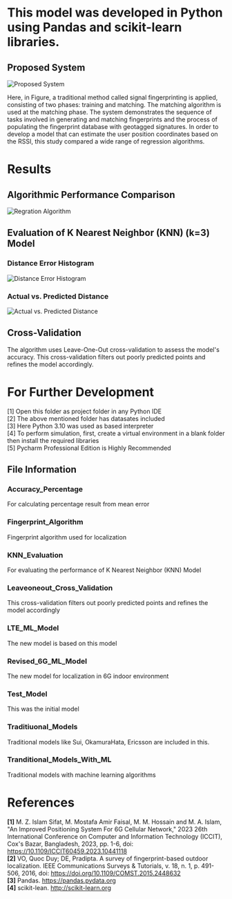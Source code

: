 # This model was developed in Python using Pandas and scikit-learn libraries.

## Proposed System
![Proposed System](https://github.com/zahidulsifat/Indoor-Localization-6G-Cellular-Network/blob/main/Outputs/Proposed%20System.png)


Here, in Figure, a traditional method called signal fingerprinting is applied, consisting of two phases: training and matching. The matching algorithm is used at the matching phase. The system demonstrates the sequence of tasks involved in generating and matching fingerprints and the process of populating the fingerprint database with geotagged signatures. In order to develop a model that can estimate the user position coordinates based on the RSSI, this study compared a wide range of regression algorithms. 


# Results

## Algorithmic Performance Comparison
![Regration Algorithm](https://github.com/zahidulsifat/Indoor-Localization-6G-Cellular-Network/blob/main/Outputs/Regression%20Algorithm.png)

## Evaluation of K Nearest Neighbor (KNN) (k=3) Model

### Distance Error Histogram

![Distance Error Histogram](https://github.com/zahidulsifat/Indoor-Localization-6G-Cellular-Network/blob/main/Outputs/Distribution%20of%20Geodesic%20Errors.png)

### Actual vs. Predicted Distance

![Actual vs. Predicted Distance](https://github.com/zahidulsifat/Indoor-Localization-6G-Cellular-Network/blob/main/Outputs/Actual%20Vs%20Predicted%20Distance%20Errors.png)


## Cross-Validation
 The algorithm uses Leave-One-Out cross-validation to assess the model's accuracy. This cross-validation filters out poorly predicted points and refines the model accordingly.


# For Further Development

[1] Open this folder as project folder in any Python IDE <br />
[2] The above mentioned folder has datasates included <br />
[3] Here Python 3.10 was used as based interpreter <br />
[4] To perform simulation, first, create a virtual environment in a blank folder then install the required libraries <br />
[5] Pycharm Professional Edition is Highly Recommended <br />


## File Information 

### Accuracy_Percentage
For calculating percentage result from mean error 

### Fingerprint_Algorithm
Fingerprint algorithm used for localization

### KNN_Evaluation
For evaluating the performance of K Nearest Neighbor (KNN) Model

### Leaveoneout_Cross_Validation
This cross-validation filters out poorly predicted points and refines the model accordingly

### LTE_ML_Model
The new model is based on this model

### Revised_6G_ML_Model
The new model for localization in 6G indoor environment

### Test_Model
This was the initial model

### Traditiuonal_Models
Traditional models like Sui, OkamuraHata, Ericsson are included in this.

### Tranditional_Models_With_ML
Traditional models with machine learning algorithms


# References

**[1]** M. Z. Islam Sifat, M. Mostafa Amir Faisal, M. M. Hossain and M. A. Islam, "An Improved Positioning System For 6G Cellular Network," 2023 26th International 
        Conference on Computer and Information Technology (ICCIT), Cox's Bazar, Bangladesh, 2023, pp. 1-6, doi: https://10.1109/ICCIT60459.2023.10441118 <br />
**[2]** VO, Quoc Duy; DE, Pradipta. A survey of fingerprint-based outdoor localization. IEEE Communications Surveys & Tutorials, v. 18, n. 1, p. 491-506, 2016, doi: 
        https://doi.org/10.1109/COMST.2015.2448632 <br />
**[3]** Pandas. https://pandas.pydata.org <br />
**[4]**	scikit-lean. http://scikit-learn.org <br />
